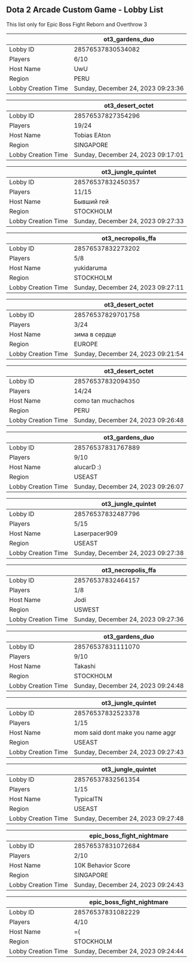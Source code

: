 ## Dota 2 Arcade Custom Game - Lobby List

This list only for Epic Boss Fight Reborn and Overthrow 3

|  | ot3_gardens_duo |
| ------ | ------ |
| Lobby ID | 28576537830534082 |
| Players | 6/10 |
| Host Name | UwU |
| Region | PERU |
| Lobby Creation Time | Sunday, December 24, 2023 09:23:36 |


|  | ot3_desert_octet |
| ------ | ------ |
| Lobby ID | 28576537827354296 |
| Players | 19/24 |
| Host Name | Tobias EAton |
| Region | SINGAPORE |
| Lobby Creation Time | Sunday, December 24, 2023 09:17:01 |


|  | ot3_jungle_quintet |
| ------ | ------ |
| Lobby ID | 28576537832450357 |
| Players | 11/15 |
| Host Name | Бывший гей |
| Region | STOCKHOLM |
| Lobby Creation Time | Sunday, December 24, 2023 09:27:33 |


|  | ot3_necropolis_ffa |
| ------ | ------ |
| Lobby ID | 28576537832273202 |
| Players | 5/8 |
| Host Name | yukidaruma |
| Region | STOCKHOLM |
| Lobby Creation Time | Sunday, December 24, 2023 09:27:11 |


|  | ot3_desert_octet |
| ------ | ------ |
| Lobby ID | 28576537829701758 |
| Players | 3/24 |
| Host Name | зима в сердце |
| Region | EUROPE |
| Lobby Creation Time | Sunday, December 24, 2023 09:21:54 |


|  | ot3_desert_octet |
| ------ | ------ |
| Lobby ID | 28576537832094350 |
| Players | 14/24 |
| Host Name | como tan muchachos |
| Region | PERU |
| Lobby Creation Time | Sunday, December 24, 2023 09:26:48 |


|  | ot3_gardens_duo |
| ------ | ------ |
| Lobby ID | 28576537831767889 |
| Players | 9/10 |
| Host Name | alucarD :) |
| Region | USEAST |
| Lobby Creation Time | Sunday, December 24, 2023 09:26:07 |


|  | ot3_jungle_quintet |
| ------ | ------ |
| Lobby ID | 28576537832487796 |
| Players | 5/15 |
| Host Name | Laserpacer909 |
| Region | USEAST |
| Lobby Creation Time | Sunday, December 24, 2023 09:27:38 |


|  | ot3_necropolis_ffa |
| ------ | ------ |
| Lobby ID | 28576537832464157 |
| Players | 1/8 |
| Host Name | Jodi |
| Region | USWEST |
| Lobby Creation Time | Sunday, December 24, 2023 09:27:36 |


|  | ot3_gardens_duo |
| ------ | ------ |
| Lobby ID | 28576537831111070 |
| Players | 9/10 |
| Host Name | Takashi |
| Region | STOCKHOLM |
| Lobby Creation Time | Sunday, December 24, 2023 09:24:48 |


|  | ot3_jungle_quintet |
| ------ | ------ |
| Lobby ID | 28576537832523378 |
| Players | 1/15 |
| Host Name | mom said dont make you name aggr |
| Region | USEAST |
| Lobby Creation Time | Sunday, December 24, 2023 09:27:43 |


|  | ot3_jungle_quintet |
| ------ | ------ |
| Lobby ID | 28576537832561354 |
| Players | 1/15 |
| Host Name | TypicalTN |
| Region | USEAST |
| Lobby Creation Time | Sunday, December 24, 2023 09:27:48 |


|  | epic_boss_fight_nightmare |
| ------ | ------ |
| Lobby ID | 28576537831072684 |
| Players | 2/10 |
| Host Name | 10K Behavior Score |
| Region | SINGAPORE |
| Lobby Creation Time | Sunday, December 24, 2023 09:24:43 |


|  | epic_boss_fight_nightmare |
| ------ | ------ |
| Lobby ID | 28576537831082229 |
| Players | 4/10 |
| Host Name | =( |
| Region | STOCKHOLM |
| Lobby Creation Time | Sunday, December 24, 2023 09:24:44 |


